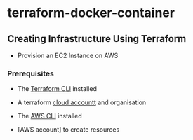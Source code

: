 # terraform-docker-container

## Creating Infrastructure Using Terraform
- Provision an EC2 Instance on AWS

### Prerequisites

- The [Terraform CLI](https://learn.hashicorp.com/tutorials/terraform/install-cli?in=terraform/aws-get-started) installed
- A terraform [cloud accountt](https://app.terraform.io/signup/account?utm_source=learn&_gl=1*39uqcl*_ga*MjUxMTA3NjQ4LjE2NjQxMTMxODU.*_ga_P7S46ZYEKW*MTY2NDMwOTI5MS44LjAuMTY2NDMwOTI5MS4wLjAuMA..) and organisation

- The [AWS CLI](https://docs.aws.amazon.com/cli/latest/userguide/install-cliv2.html) installed
- [AWS account] to create resources

